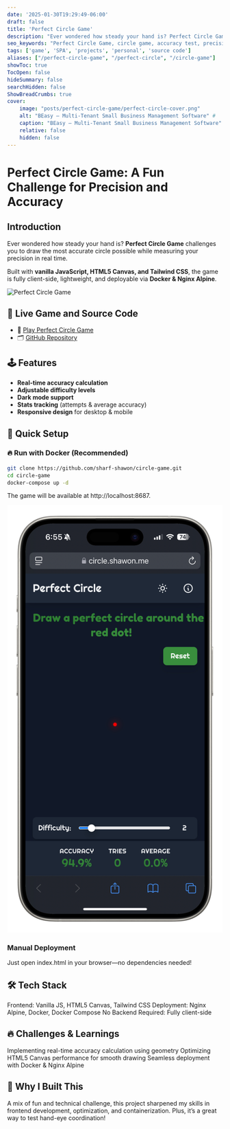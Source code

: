 ```yaml
---
date: '2025-01-30T19:29:49-06:00'
draft: false
title: 'Perfect Circle Game'
description: "Ever wondered how steady your hand is? Perfect Circle Game challenges you to draw the most accurate circle possible while measuring your precision in real time."
seo_keywords: "Perfect Circle Game, circle game, accuracy test, precision game, hand steadiness, real-time drawing, HTML5 Canvas, vanilla JavaScript, Tailwind CSS, Docker, Nginx Alpine"
tags: ['game', 'SPA', 'projects', 'personal', 'source code']
aliases: ["/perfect-circle-game", "/perfect-circle", "/circle-game"]
showToc: true
TocOpen: false
hideSummary: false
searchHidden: false
ShowBreadCrumbs: true
cover:
    image: "posts/perfect-circle-game/perfect-circle-cover.png"
    alt: "BEasy – Multi-Tenant Small Business Management Software" #
    caption: "BEasy – Multi-Tenant Small Business Management Software"
    relative: false
    hidden: false
---
```

# Perfect Circle Game: A Fun Challenge for Precision and Accuracy

## Introduction

Ever wondered how steady your hand is? **Perfect Circle Game** challenges you to draw the most accurate circle possible while measuring your precision in real time.  

Built with **vanilla JavaScript, HTML5 Canvas, and Tailwind CSS**, the game is fully client-side, lightweight, and deployable via **Docker & Nginx Alpine**.  

![Perfect Circle Game](draw-circle-game-mockup.png)

## 🚀 Live Game and Source Code

- 🔗 [Play Perfect Circle Game](https://circle.shawon.me)
- 🗂️ [GitHub Repository](https://github.com/sharf-shawon/circle-game)  


## 🕹️ Features  

- **Real-time accuracy calculation**  
- **Adjustable difficulty levels**  
- **Dark mode support**  
- **Stats tracking** (attempts & average accuracy)  
- **Responsive design** for desktop & mobile  


## 🚀 Quick Setup  

### 🔥 Run with Docker (Recommended)  

```bash
git clone https://github.com/sharf-shawon/circle-game.git
cd circle-game
docker-compose up -d
```

The game will be available at http://localhost:8687.

![Perfect Circle Game](circle-game-mockup.png)


### Manual Deployment

Just open index.html in your browser—no dependencies needed!

## 🛠️ Tech Stack
Frontend: Vanilla JS, HTML5 Canvas, Tailwind CSS
Deployment: Nginx Alpine, Docker, Docker Compose
No Backend Required: Fully client-side

## 🔥 Challenges & Learnings
Implementing real-time accuracy calculation using geometry
Optimizing HTML5 Canvas performance for smooth drawing
Seamless deployment with Docker & Nginx Alpine

## 🎯 Why I Built This
A mix of fun and technical challenge, this project sharpened my skills in frontend development, optimization, and containerization. Plus, it’s a great way to test hand-eye coordination!
